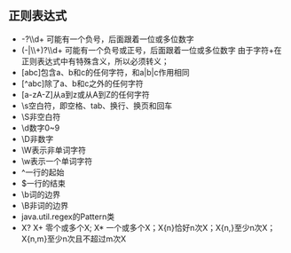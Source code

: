 ## 正则表达式
* -?\\\d+     可能有一个负号，后面跟着一位或多位数字
* (-|\\\\+)?\\\d+     可能有一个负号或正号，后面跟着一位或多位数字   由于字符+在正则表达式中有特殊含义，所以必须转义；
* [abc]包含a、b和c的任何字符，和a|b|c作用相同
* [^abc]除了a、b和c之外的任何字符
* [a-zA-Z]从a到z或从A到Z的任何字符
* \s空白符，即空格、tab、换行、换页和回车
* \S非空白符 
* \d数字0~9
* \D非数字
* \\W表示非单词字符
* \\w表示一个单词字符
* ^一行的起始
* $一行的结束
* \b词的边界
* \B非词的边界
* java.util.regex的Pattern类
* X?  X+ 零个或多个X;   X* 一个或多个X；X{n}恰好n次X；X{n,}至少n次X；X{n,m}至少n次且不超过m次X
